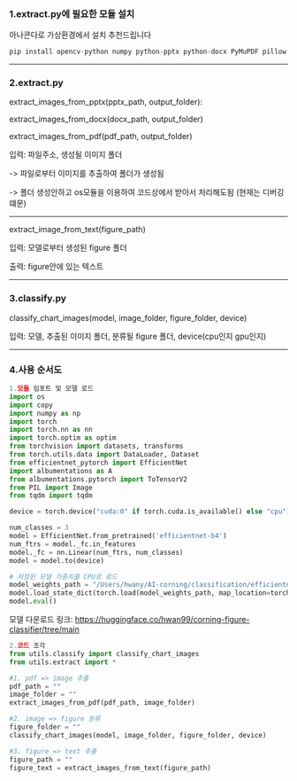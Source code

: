 ### 1.extract.py에 필요한 모듈 설치
아나콘다로 가상환경에서 설치 추천드립니다
```python
pip install opencv-python numpy python-pptx python-docx PyMuPDF pillow pdf2docx paddlepaddle paddleocr
```
-----------------------------------------------
### 2.extract.py 
extract_images_from_pptx(pptx_path, output_folder):

extract_images_from_docx(docx_path, output_folder)

extract_images_from_pdf(pdf_path, output_folder)

입력: 파일주소, 생성될 이미지 폴더


-> 파일로부터 이미지를 추출하여 폴더가 생성됨

-> 폴더 생성안하고 os모듈을 이용하여 코드상에서 받아서 처리해도됨 (현재는 디버깅 떄문)

-----------------------------------------------

extract_image_from_text(figure_path)

입력: 모델로부터 생성된 figure 폴더

출력: figure안에 있는 텍스트

-----------------------------------------------
### 3.classify.py
classify_chart_images(model, image_folder, figure_folder, device)

입력: 모델, 추출된 이미지 폴더, 분류될 figure 폴더, device(cpu인지 gpu인지)

-----------------------------------------------
### 4.사용 순서도 
```python
1.모듈 임포트 및 모델 로드
import os
import copy
import numpy as np
import torch
import torch.nn as nn
import torch.optim as optim
from torchvision import datasets, transforms
from torch.utils.data import DataLoader, Dataset
from efficientnet_pytorch import EfficientNet
import albumentations as A
from albumentations.pytorch import ToTensorV2
from PIL import Image
from tqdm import tqdm

device = torch.device("cuda:0" if torch.cuda.is_available() else "cpu")

num_classes = 3 
model = EfficientNet.from_pretrained('efficientnet-b4')
num_ftrs = model._fc.in_features
model._fc = nn.Linear(num_ftrs, num_classes)
model = model.to(device)

# 저장된 모델 가중치를 CPU로 로드
model_weights_path = "/Users/hwany/AI-corning/classification/efficientnet_finetuned.pth"
model.load_state_dict(torch.load(model_weights_path, map_location=torch.device('cpu')))  # CPU로 가중치 매핑
model.eval()
```
모델 다운로드 링크: 
https://huggingface.co/hwan99/corning-figure-classifier/tree/main


```python
2.코드 조각
from utils.classify import classify_chart_images
from utils.extract import *

#1. pdf => image 추출 
pdf_path = ""
image_folder = ""
extract_images_from_pdf(pdf_path, image_folder)

#2. image => figure 분류 
figure_folder = ""
classify_chart_images(model, image_folder, figure_folder, device)

#3. figure => text 추출
figure_path = ""
figure_text = extract_images_from_text(figure_path)
```







